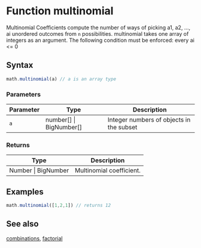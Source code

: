<!-- Note: This file is automatically generated from source code comments. Changes made in this file will be overridden. -->
# Function multinomial
Multinomial Coefficients compute the number of ways of picking a1, a2, ..., ai unordered outcomes from `n` possibilities.
multinomial takes one array of integers as an argument.
The following condition must be enforced: every ai <= 0
## Syntax
```js
math.multinomial(a) // a is an array type
```
### Parameters
Parameter | Type | Description
--------- | ---- | -----------
`a` | number[] &#124; BigNumber[] | Integer numbers of objects in the subset
### Returns
Type | Description
---- | -----------
Number &#124; BigNumber | Multinomial coefficient.
## Examples
```js
math.multinomial([1,2,1]) // returns 12
```
## See also
[combinations](combinations.md),
[factorial](factorial.md)
